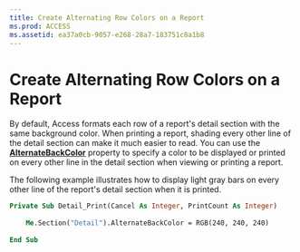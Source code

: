 ```yaml
---
title: Create Alternating Row Colors on a Report
ms.prod: ACCESS
ms.assetid: ea37a0cb-9057-e268-28a7-183751c8a1b8
---
```



# Create Alternating Row Colors on a Report

By default, Access formats each row of a report's detail section with the same background color. When printing a report, shading every other line of the detail section can make it much easier to read. You can use the  **[AlternateBackColor](section-alternatebackcolor-property-access.md)** property to specify a color to be displayed or printed on every other line in the detail section when viewing or printing a report.

The following example illustrates how to display light gray bars on every other line of the report's detail section when it is printed.



```vb
Private Sub Detail_Print(Cancel As Integer, PrintCount As Integer) 
 
    Me.Section("Detail").AlternateBackColor = RGB(240, 240, 240) 
     
End Sub
```


